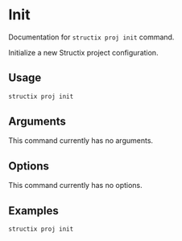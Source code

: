 # Init

Documentation for `structix proj init` command.

Initialize a new Structix project configuration.

## Usage

```bash
structix proj init
```

## Arguments

This command currently has no arguments.

## Options

This command currently has no options.

## Examples

```bash
structix proj init
```